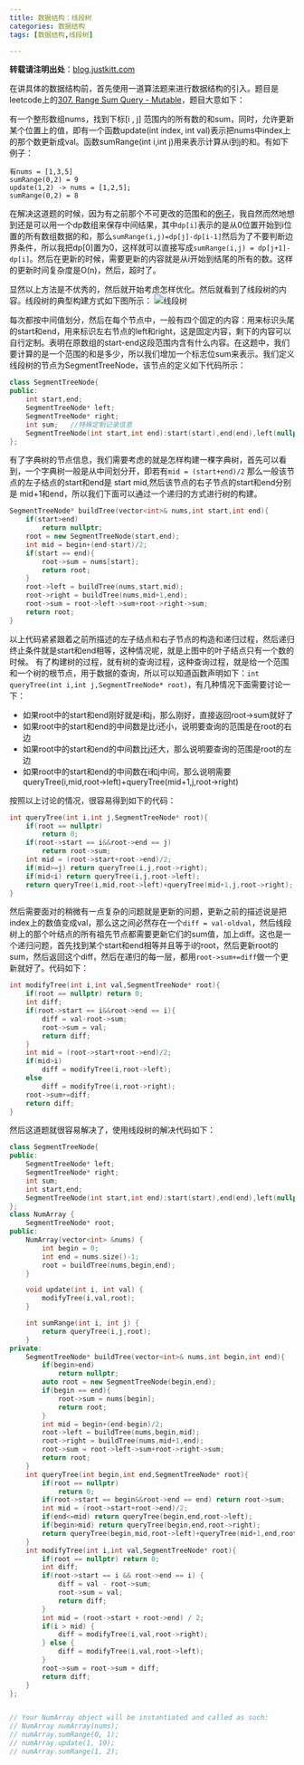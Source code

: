 ```yaml
---
title: 数据结构：线段树
categories: 数据结构
tags: [数据结构,线段树] 

---
```


**转载请注明出处**：[blog.justkitt.com](http://blog.justkitt.com)

在讲具体的数据结构前，首先使用一道算法题来进行数据结构的引入。题目是leetcode上的[307. Range Sum Query - Mutable](https://leetcode.com/problems/range-sum-query-mutable/)，题目大意如下：

<!-- more -->
有一个整形数组nums，找到下标[i , j] 范围内的所有数的和sum，同时，允许更新某个位置上的值，即有一个函数update(int index, int val)表示把nums中index上的那个数更新成val。函数sumRange(int i,int j)用来表示计算从i到j的和。有如下例子：

```
有nums = [1,3,5]
sumRange(0,2) = 9
update(1,2) -> nums = [1,2,5];
sumRange(0,2) = 8
```
在解决这道题的时候，因为有之前那个不可更改的范围和的[例子](https://leetcode.com/problems/range-sum-query-immutable/)，我自然而然地想到还是可以用一个dp数组来保存中间结果，其中``dp[i]``表示的是从0位置开始到i位置的所有数组数据的和，那么``sumRange(i,j)=dp[j]-dp[i-1]``然后为了不要判断边界条件，所以我把dp[0]置为0，这样就可以直接写成``sumRange(i,j) = dp[j+1]-dp[i]``。然后在更新的时候，需要更新的内容就是从i开始到结尾的所有的数。这样的更新时间复杂度是O(n)，然后，超时了。

显然以上方法是不优秀的，然后就开始考虑怎样优化。然后就看到了线段树的内容。线段树的典型构建方式如下图所示：
![线段树](http://images.cnitblog.com/blog/707568/201501/162324097145023.png)

每次都按中间值划分，然后在每个节点中，一般有四个固定的内容：用来标识头尾的start和end，用来标识左右节点的left和right，这是固定内容，剩下的内容可以自行定制。表明在原数组的start-end这段范围内含有什么内容。在这题中，我们要计算的是一个范围的和是多少，所以我们增加一个标志位sum来表示。我们定义线段树的节点为SegmentTreeNode，该节点的定义如下代码所示：

```C++
class SegmentTreeNode{
public:
	int start,end;
	SegmentTreeNode* left;
	SegmentTreeNode* right;
	int sum;   //特殊定制记录信息
	SegmentTreeNode(int start,int end):start(start),end(end),left(nullptr),right(nullptr),sum(0){}
};
```
有了字典树的节点信息，我们需要考虑的就是怎样构建一棵字典树，首先可以看到，一个字典树一般是从中间划分开，即若有``mid = (start+end)/2`` 那么一般该节点的左子结点的start和end是 start mid,然后该节点的右子节点的start和end分别是 mid+1和end，所以我们下面可以通过一个递归的方式进行树的构建。
```C++
SegmentTreeNode* buildTree(vector<int>& nums,int start,int end){
	if(start>end)
		return nullptr;
	root = new SegmentTreeNode(start,end);
	int mid = begin+(end-start)/2;
	if(start == end){
		root->sum = nums[start];
		return root;
	}
	root->left = buildTree(nums,start,mid);
	root->right = buildTree(nums,mid+1,end);
	root->sum = root->left->sum+root->right->sum;
	return root;
}
```
以上代码紧紧跟着之前所描述的左子结点和右子节点的构造和递归过程，然后递归终止条件就是start和end相等，这种情况呢，就是上图中的叶子结点只有一个数的时候。
有了构建树的过程，就有树的查询过程，这种查询过程，就是给一个范围和一个树的根节点，用于数据的查询，所以可以知道函数声明如下：``int queryTree(int i,int j,SegmentTreeNode* root)``，有几种情况下面需要讨论一下：
- 如果root中的start和end刚好就是i和j，那么刚好，直接返回root->sum就好了
- 如果root中的start和end的中间数是比i还小，说明要查询的范围是在root的右边
- 如果root中的start和end的中间数比j还大，那么说明要查询的范围是root的左边
- 如果root中的start和end的中间数在i和j中间，那么说明需要  queryTree(i,mid,root->left)+queryTree(mid+1,j,root->right)

按照以上讨论的情况，很容易得到如下的代码：
```C++
int queryTree(int i,int j,SegmentTreeNode* root){
	if(root == nullptr)
		return 0;
	if(root->start == i&&root->end == j)
		return root->sum;
	int mid = (root->start+root->end)/2;
	if(mid>=j) return queryTree(i,j,root->right);
	if(mid<i) return queryTree(i,j,root->left);
	return queryTree(i,mid,root->left)+queryTree(mid+1,j,root->right);
}

```

然后需要面对的稍微有一点复杂的问题就是更新的问题，更新之前的描述说是把index上的数值变成val，那么这之间必然存在一个``diff = val-oldval``，然后线段树上的那个叶结点的所有祖先节点都需要更新它们的sum值，加上diff。这也是一个递归问题，首先找到某个start和end相等并且等于i的root，然后更新root的sum，然后返回这个diff，然后在递归的每一层，都用``root->sum+=diff``做一个更新就好了。代码如下：
```C++
int modifyTree(int i,int val,SegmentTreeNode* root){
	if(root == nullptr) return 0;
	int diff;
	if(root->start == i&&root->end == i){
		diff = val-root->sum;
		root->sum = val;
		return diff;
	}
	int mid = (root->start+root->end)/2;
	if(mid>i)
		diff = modifyTree(i,root->left);
	else
		diff = modifyTree(i,root->right);
	root->sum+=diff;
	return diff;
}
```

然后这道题就很容易解决了，使用线段树的解决代码如下：
```C++
class SegmentTreeNode{
public:
    SegmentTreeNode* left;
    SegmentTreeNode* right;
    int sum;
    int start,end;
    SegmentTreeNode(int start,int end):start(start),end(end),left(nullptr),right(nullptr),sum(0){}
};
class NumArray {
    SegmentTreeNode* root;
public:
    NumArray(vector<int> &nums) {
        int begin = 0;
        int end = nums.size()-1;
        root = buildTree(nums,begin,end);
    }

    void update(int i, int val) {
        modifyTree(i,val,root);
    }

    int sumRange(int i, int j) {
        return queryTree(i,j,root);
    }
private:
    SegmentTreeNode* buildTree(vector<int>& nums,int begin,int end){
        if(begin>end)
            return nullptr;
        auto root = new SegmentTreeNode(begin,end);
        if(begin == end){
            root->sum = nums[begin];
            return root;
        }
        int mid = begin+(end-begin)/2;
        root->left = buildTree(nums,begin,mid);
        root->right = buildTree(nums,mid+1,end);
        root->sum = root->left->sum+root->right->sum;
        return root;
    }
    int queryTree(int begin,int end,SegmentTreeNode* root){
        if(root == nullptr)
            return 0;
        if(root->start == begin&&root->end == end) return root->sum;
        int mid = (root->start+root->end)/2;
        if(end<=mid) return queryTree(begin,end,root->left);
        if(begin>mid) return queryTree(begin,end,root->right);
        return queryTree(begin,mid,root->left)+queryTree(mid+1,end,root->right);
    }
    int modifyTree(int i,int val,SegmentTreeNode* root){
        if(root == nullptr) return 0;
        int diff;
        if(root->start == i && root->end == i) {
            diff = val - root->sum;
            root->sum = val;
            return diff;
        }
        int mid = (root->start + root->end) / 2;
        if(i > mid) {
            diff = modifyTree(i,val,root->right);
        } else {
            diff = modifyTree(i,val,root->left);
        }
        root->sum = root->sum + diff;
        return diff;
    }
};


// Your NumArray object will be instantiated and called as such:
// NumArray numArray(nums);
// numArray.sumRange(0, 1);
// numArray.update(1, 10);
// numArray.sumRange(1, 2);
```
